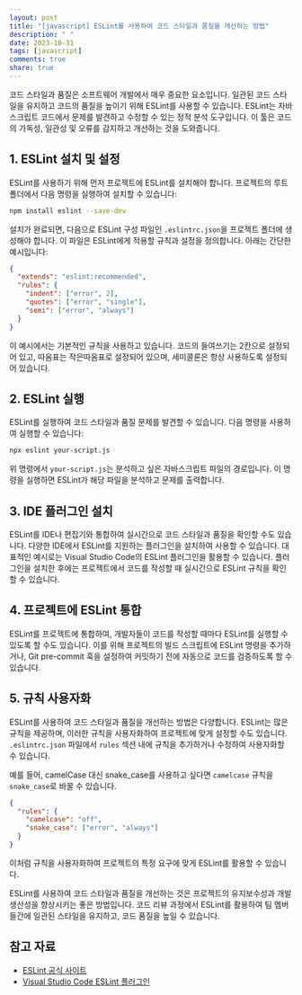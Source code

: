 ```yaml
---
layout: post
title: "[javascript] ESLint를 사용하여 코드 스타일과 품질을 개선하는 방법"
description: " "
date: 2023-10-31
tags: [javascript]
comments: true
share: true
---
```


코드 스타일과 품질은 소프트웨어 개발에서 매우 중요한 요소입니다. 일관된 코드 스타일을 유지하고 코드의 품질을 높이기 위해 ESLint를 사용할 수 있습니다. ESLint는 자바스크립트 코드에서 문제를 발견하고 수정할 수 있는 정적 분석 도구입니다. 이 툴은 코드의 가독성, 일관성 및 오류를 감지하고 개선하는 것을 도와줍니다.

## 1. ESLint 설치 및 설정

ESLint를 사용하기 위해 먼저 프로젝트에 ESLint를 설치해야 합니다. 프로젝트의 루트 폴더에서 다음 명령을 실행하여 설치할 수 있습니다:

```bash
npm install eslint --save-dev
```

설치가 완료되면, 다음으로 ESLint 구성 파일인 `.eslintrc.json`을 프로젝트 폴더에 생성해야 합니다. 이 파일은 ESLint에게 적용할 규칙과 설정을 정의합니다. 아래는 간단한 예시입니다:

```json
{
  "extends": "eslint:recommended",
  "rules": {
    "indent": ["error", 2],
    "quotes": ["error", "single"],
    "semi": ["error", "always"]
  }
}
```

이 예시에서는 기본적인 규칙을 사용하고 있습니다. 코드의 들여쓰기는 2칸으로 설정되어 있고, 따옴표는 작은따옴표로 설정되어 있으며, 세미콜론은 항상 사용하도록 설정되어 있습니다.

## 2. ESLint 실행

ESLint를 실행하여 코드 스타일과 품질 문제를 발견할 수 있습니다. 다음 명령을 사용하여 실행할 수 있습니다:

```bash
npx eslint your-script.js
```

위 명령에서 `your-script.js`는 분석하고 싶은 자바스크립트 파일의 경로입니다. 이 명령을 실행하면 ESLint가 해당 파일을 분석하고 문제를 출력합니다.

## 3. IDE 플러그인 설치

ESLint를 IDE나 편집기와 통합하여 실시간으로 코드 스타일과 품질을 확인할 수도 있습니다. 다양한 IDE에서 ESLint를 지원하는 플러그인을 설치하여 사용할 수 있습니다. 대표적인 예시로는 Visual Studio Code의 ESLint 플러그인을 활용할 수 있습니다. 플러그인을 설치한 후에는 프로젝트에서 코드를 작성할 때 실시간으로 ESLint 규칙을 확인할 수 있습니다.

## 4. 프로젝트에 ESLint 통합

ESLint를 프로젝트에 통합하여, 개발자들이 코드를 작성할 때마다 ESLint를 실행할 수 있도록 할 수도 있습니다. 이를 위해 프로젝트의 빌드 스크립트에 ESLint 명령을 추가하거나, Git pre-commit 훅을 설정하여 커밋하기 전에 자동으로 코드를 검증하도록 할 수 있습니다.

## 5. 규칙 사용자화

ESLint를 사용하여 코드 스타일과 품질을 개선하는 방법은 다양합니다. ESLint는 많은 규칙을 제공하며, 이러한 규칙을 사용자화하여 프로젝트에 맞게 설정할 수도 있습니다. `.eslintrc.json` 파일에서 `rules` 섹션 내에 규칙을 추가하거나 수정하여 사용자화할 수 있습니다.

예를 들어, camelCase 대신 snake_case를 사용하고 싶다면 `camelcase` 규칙을 `snake_case`로 바꿀 수 있습니다.

```json
{
  "rules": {
    "camelcase": "off",
    "snake_case": ["error", "always"]
  }
}
```

이처럼 규칙을 사용자화하여 프로젝트의 특정 요구에 맞게 ESLint를 활용할 수 있습니다.

ESLint를 사용하여 코드 스타일과 품질을 개선하는 것은 프로젝트의 유지보수성과 개발 생산성을 향상시키는 좋은 방법입니다. 코드 리뷰 과정에서 ESLint를 활용하여 팀 멤버들간에 일관된 스타일을 유지하고, 코드 품질을 높일 수 있습니다.

## 참고 자료
- [ESLint 공식 사이트](https://eslint.org/docs/user-guide/getting-started)
- [Visual Studio Code ESLint 플러그인](https://marketplace.visualstudio.com/items?itemName=dbaeumer.vscode-eslint)